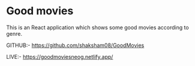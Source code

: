 # Good movies 

This is an React application which shows some good movies according to genre.

GITHUB:-  https://github.com/shaksham08/GoodMovies

LIVE:- https://goodmoviesneog.netlify.app/
